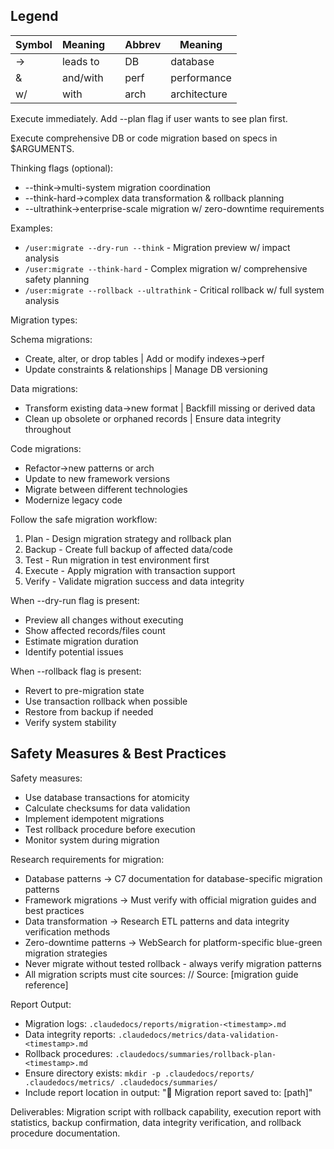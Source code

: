 ## Legend
| Symbol | Meaning | | Abbrev | Meaning |
|--------|---------|---|--------|---------|
| → | leads to | | DB | database |
| & | and/with | | perf | performance |
| w/ | with | | arch | architecture |

Execute immediately. Add --plan flag if user wants to see plan first.

Execute comprehensive DB or code migration based on specs in $ARGUMENTS.

Thinking flags (optional):
- --think→multi-system migration coordination
- --think-hard→complex data transformation & rollback planning
- --ultrathink→enterprise-scale migration w/ zero-downtime requirements

Examples:
- `/user:migrate --dry-run --think` - Migration preview w/ impact analysis
- `/user:migrate --think-hard` - Complex migration w/ comprehensive safety planning
- `/user:migrate --rollback --ultrathink` - Critical rollback w/ full system analysis

Migration types:

Schema migrations:
- Create, alter, or drop tables | Add or modify indexes→perf
- Update constraints & relationships | Manage DB versioning

Data migrations:
- Transform existing data→new format | Backfill missing or derived data
- Clean up obsolete or orphaned records | Ensure data integrity throughout

Code migrations:
- Refactor→new patterns or arch
- Update to new framework versions
- Migrate between different technologies
- Modernize legacy code

Follow the safe migration workflow:
1. Plan - Design migration strategy and rollback plan
2. Backup - Create full backup of affected data/code
3. Test - Run migration in test environment first
4. Execute - Apply migration with transaction support
5. Verify - Validate migration success and data integrity

When --dry-run flag is present:
- Preview all changes without executing
- Show affected records/files count
- Estimate migration duration
- Identify potential issues

When --rollback flag is present:
- Revert to pre-migration state
- Use transaction rollback when possible
- Restore from backup if needed
- Verify system stability

## Safety Measures & Best Practices

Safety measures:
- Use database transactions for atomicity
- Calculate checksums for data validation
- Implement idempotent migrations
- Test rollback procedure before execution
- Monitor system during migration

Research requirements for migration:
- Database patterns → C7 documentation for database-specific migration patterns
- Framework migrations → Must verify with official migration guides and best practices
- Data transformation → Research ETL patterns and data integrity verification methods
- Zero-downtime patterns → WebSearch for platform-specific blue-green migration strategies
- Never migrate without tested rollback - always verify migration patterns
- All migration scripts must cite sources: // Source: [migration guide reference]

Report Output:
- Migration logs: `.claudedocs/reports/migration-<timestamp>.md`
- Data integrity reports: `.claudedocs/metrics/data-validation-<timestamp>.md`
- Rollback procedures: `.claudedocs/summaries/rollback-plan-<timestamp>.md`
- Ensure directory exists: `mkdir -p .claudedocs/reports/ .claudedocs/metrics/ .claudedocs/summaries/`
- Include report location in output: "📄 Migration report saved to: [path]"

Deliverables: Migration script with rollback capability, execution report with statistics, backup confirmation, data integrity verification, and rollback procedure documentation.
